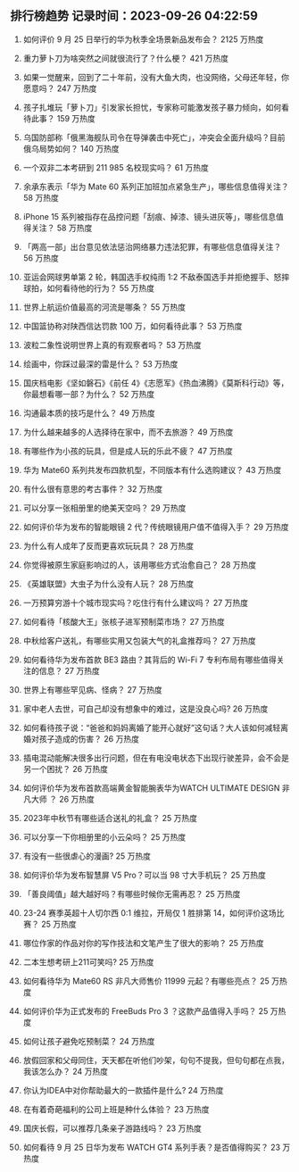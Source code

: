 
## 排行榜趋势 记录时间：2023-09-26 04:22:59
  
  1. 如何评价 9 月 25 日举行的华为秋季全场景新品发布会？ 2125 万热度
    
  2. 重力萝卜刀为啥突然之间就很流行了？什么梗？ 421 万热度
    
  3. 如果一觉醒来，回到了二十年前，没有大鱼大肉，也没网络，父母还年轻，你愿意吗？ 247 万热度
    
  4. 孩子扎堆玩「萝卜刀」引发家长担忧，专家称可能激发孩子暴力倾向，如何看待此事？ 159 万热度
    
  5. 乌国防部称「俄黑海舰队司令在导弹袭击中死亡」，冲突会全面升级吗？目前俄乌局势如何？ 140 万热度
    
  6. 一个双非二本考研到 211  985 名校现实吗？ 61 万热度
    
  7. 余承东表示「华为 Mate 60 系列正加班加点紧急生产」，哪些信息值得关注？ 58 万热度
    
  8. iPhone 15 系列被指存在品控问题「刮痕、掉漆、镜头进灰等」，哪些信息值得关注？ 58 万热度
    
  9. 「两高一部」出台意见依法惩治网络暴力违法犯罪，有哪些信息值得关注？ 56 万热度
    
  10. 亚运会网球男单第 2 轮，韩国选手权纯雨 1:2 不敌泰国选手并拒绝握手、怒摔球拍，如何看待他的行为？ 55 万热度
    
  11. 世界上航运价值最高的河流是哪条？ 55 万热度
    
  12. 中国篮协称对陕西信达罚款 100 万，如何看待此事？ 53 万热度
    
  13. 波粒二象性说明世界上真的有观察者吗？ 53 万热度
    
  14. 绘画中，你踩过最深的雷是什么？ 53 万热度
    
  15. 国庆档电影《坚如磐石》《前任 4》《志愿军》《热血沸腾》《莫斯科行动》等，你最想看哪一部？为什么？ 52 万热度
    
  16. 沟通最本质的技巧是什么？ 49 万热度
    
  17. 为什么越来越多的人选择待在家中，而不去旅游？ 49 万热度
    
  18. 有哪些作为小孩的玩具，但是成人玩的乐此不疲？ 47 万热度
    
  19. 华为 Mate60 系列共发布四款机型，不同版本有什么选购建议？ 43 万热度
    
  20. 有什么很有意思的考古事件？ 32 万热度
    
  21. 可以分享一张相册里的绝美天空吗？ 29 万热度
    
  22. 如何评价华为发布的智能眼镜 2 代？传统眼镜用户值不值得入手？ 29 万热度
    
  23. 为什么有人成年了反而更喜欢玩玩具？ 28 万热度
    
  24. 你觉得被原生家庭影响过的人，该用哪些方式治愈自己？ 28 万热度
    
  25. 《英雄联盟》大虫子为什么没有人玩？ 28 万热度
    
  26. 一万预算穷游十个城市现实吗？吃住行有什么建议吗？ 27 万热度
    
  27. 如何看待「核酸大王」张核子进军预制菜市场？ 27 万热度
    
  28. 中秋给客户送礼，有哪些实用又包装大气的礼盒推荐吗？ 27 万热度
    
  29. 如何看待华为发布首款 BE3 路由？其背后的 Wi-Fi 7 专利布局有哪些值得关注的信息？ 27 万热度
    
  30. 世界上有哪些罕见病、怪病？ 27 万热度
    
  31. 家中老人去世，可自己却没有想象中的难过，这是没良心吗? 26 万热度
    
  32. 如何看待孩子说：“爸爸和妈妈离婚了能开心就好”这句话？大人该如何减轻离婚对孩子造成的伤害？ 26 万热度
    
  33. 插电混动能解决很多出行问题，但在有电没电状态下出现行驶差异，会不会是另一个困扰？ 26 万热度
    
  34. 如何评价华为发布首款高端黄金智能腕表华为WATCH ULTIMATE DESIGN 非凡大师 ？ 26 万热度
    
  35. 2023年中秋节有哪些适合送礼的礼盒？ 25 万热度
    
  36. 可以分享一下你相册里的小云朵吗？ 25 万热度
    
  37. 有没有一些很虐心的漫画? 25 万热度
    
  38. 如何评价华为发布智慧屏 V5 Pro？可以当 98 寸大手机玩？ 25 万热度
    
  39. 「善良阈值」越大越好吗？有哪些时候你无需再忍？ 25 万热度
    
  40. 23-24 赛季英超十人切尔西 0:1 维拉，开局仅 1 胜排第 14，如何评价这场比赛？ 25 万热度
    
  41. 哪位作家的作品对你的写作技法和文笔产生了很大的影响？ 25 万热度
    
  42. 二本生想考研上211可笑吗? 25 万热度
    
  43. 如何看待华为 Mate60 RS 非凡大师售价 11999 元起？有哪些亮点？ 25 万热度
    
  44. 如何评价华为正式发布的 FreeBuds Pro 3 ？这款产品值得入手吗？ 25 万热度
    
  45. 如何让孩子避免吃预制菜？ 24 万热度
    
  46. 放假回家和父母同住，天天都在听他们吵架，句句不提我，但句句都在点我，我该怎么办？ 24 万热度
    
  47. 你认为IDEA中对你帮助最大的一款插件是什么? 24 万热度
    
  48. 在有着奇葩福利的公司上班是种什么体验？ 23 万热度
    
  49. 国庆长假，可以推荐几条亲子游路线吗？ 23 万热度
    
  50. 如何看待 9 月 25 日华为发布 WATCH GT4 系列手表？是否值得购买？ 23 万热度
    